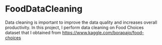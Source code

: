 # FoodDataCleaning
Data cleaning is important to improve the data quality and increases overall productivity. In this project, I perform data cleaning on Food Choices dataset that I obtained from https://www.kaggle.com/borapajo/food-choices
